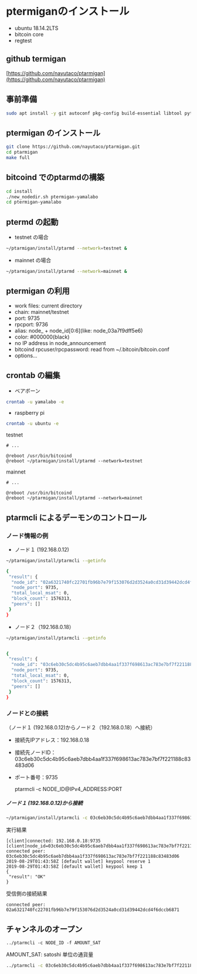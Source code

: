 # ptermiganのインストール
* ubuntu 18.14.2LTS
* bitcoin core
* regtest

## github termigan

[https://github.com/nayutaco/ptarmigan](https://github.com/nayutaco/ptarmigan)

## 事前準備

```bash
sudo apt install -y git autoconf pkg-config build-essential libtool python3 wget jq bc
```

## ptermigan のインストール

```bash
git clone https://github.com/nayutaco/ptarmigan.git
cd ptarmigan
make full
```

## bitcoind でのptarmdの構築

```bash
cd install
./new_nodedir.sh ptermigan-yamalabo
cd ptermigan-yamalabo
```

## ptermd の起動

* testnet の場合

```bash
~/ptarmigan/install/ptarmd --network=testnet &
```

* mainnet の場合

```bash
~/ptarmigan/install/ptarmd --network=mainnet &
```

## ptermigan の利用

* work files: current directory
* chain: mainnet/testnet
* port: 9735
* rpcport: 9736
* alias: node_ + node_id[0:6](like: node_03a7f9dff5e6)
* color: #000000(black)
* no IP address in node_announcement
* bitcoind rpcuser/rpcpassword: read from ~/.bitcoin/bitcoin.conf
* options...

## crontab の編集

* ベアボーン

```bash
crontab -u yamalabo -e
```

* raspberry pi

```bash
crontab -u ubuntu -e
```

testnet

```
# ...

@reboot /usr/bin/bitcoind
@reboot ~/ptarmigan/install/ptarmd --network=testnet
```

mainnet

```
# ...

@reboot /usr/bin/bitcoind
@reboot ~/ptarmigan/install/ptarmd --network=mainnet
```
## ptarmcli によるデーモンのコントロール

### ノード情報の例

* ノード１ (192.168.0.12)

```bash
~/ptarmigan/install/ptarmcli --getinfo

{
 "result": {
  "node_id": "02a6321740fc22701fb96b7e79f153076d2d3524a0cd31d39442dcd4f6dccb6871",
  "node_port": 9735,
  "total_local_msat": 0,
  "block_count": 1576313,
  "peers": []
 }
}

```

* ノード２（192.168.0.18）

```bash
~/ptarmigan/install/ptarmcli --getinfo


{
 "result": {
  "node_id": "03c6eb30c5dc4b95c6aeb7dbb4aa1f337f698613ac783e7bf7f221188c83483d06",
  "node_port": 9735,
  "total_local_msat": 0,
  "block_count": 1576313,
  "peers": []
 }
}


```

### ノードとの接続

（ノード１ (192.168.0.12)からノード２（192.168.0.18）へ接続）

* 接続先IPアドレス：192.168.0.18
* 接続先ノードID：03c6eb30c5dc4b95c6aeb7dbb4aa1f337f698613ac783e7bf7f221188c83483d06
* ポート番号：9735

	ptarmcli -c NODE_ID@IPv4_ADDRESS:PORT
	

##### ノード１ (192.168.0.12)から接続

```bash
~/ptarmigan/install/ptarmcli -c 03c6eb30c5dc4b95c6aeb7dbb4aa1f337f698613ac783e7bf7f221188c83483d06@192.168.0.18:9735
```

実行結果

```
[client]connected: 192.168.0.18:9735
[client]node_id=03c6eb30c5dc4b95c6aeb7dbb4aa1f337f698613ac783e7bf7f221188c83483d06
connected peer: 03c6eb30c5dc4b95c6aeb7dbb4aa1f337f698613ac783e7bf7f221188c83483d06
2019-08-29T01:43:58Z [default wallet] keypool reserve 1
2019-08-29T01:43:58Z [default wallet] keypool keep 1
{
 "result": "OK"
}

```

受信側の接続結果

```
connected peer: 02a6321740fc22701fb96b7e79f153076d2d3524a0cd31d39442dcd4f6dccb6871
```

## チャンネルのオープン

	../ptarmcli -c NODE_ID -f AMOUNT_SAT

AMOUNT_SAT: satoshi 単位の通貨量

```bash
../ptarmcli -c 03c6eb30c5dc4b95c6aeb7dbb4aa1f337f698613ac783e7bf7f221188c83483d06 -f 1000
```
